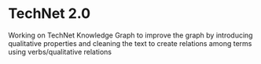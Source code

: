 # TechNet 2.0
Working on TechNet Knowledge Graph to improve the graph by introducing qualitative properties and cleaning the text to create relations among terms using verbs/qualitative relations
